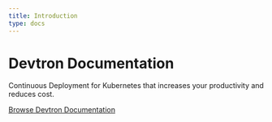 ```yaml
---
title: Introduction
type: docs
---
```


# Devtron Documentation 

Continuous Deployment for Kubernetes that increases your productivity and reduces cost.

[Browse Devtron Documentation](https://docs.devtron.ai/docs/reference/creating-application/)


